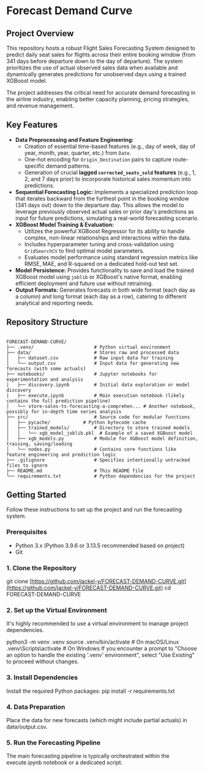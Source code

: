 # Forecast Demand Curve

## Project Overview

This repository hosts a robust Flight Sales Forecasting System designed to predict daily seat sales for flights across their entire booking window (from 341 days before departure down to the day of departure). The system prioritizes the use of actual observed sales data when available and dynamically generates predictions for unobserved days using a trained XGBoost model.

The project addresses the critical need for accurate demand forecasting in the airline industry, enabling better capacity planning, pricing strategies, and revenue management.

## Key Features

* **Data Preprocessing and Feature Engineering:**
    * Creation of essential time-based features (e.g., day of week, day of year, month, year, quarter, etc.) from `Date`.
    * One-hot encoding for `Origin_Destination` pairs to capture route-specific demand patterns.
    * Generation of crucial **lagged `corrected_seats_sold` features** (e.g., 1, 2, and 7 days prior) to incorporate historical sales momentum into predictions.
* **Sequential Forecasting Logic:** Implements a specialized prediction loop that iterates backward from the furthest point in the booking window (341 days out) down to the departure day. This allows the model to leverage previously observed actual sales or prior day's predictions as input for future predictions, simulating a real-world forecasting scenario.
* **XGBoost Model Training & Evaluation:**
    * Utilizes the powerful XGBoost Regressor for its ability to handle complex, non-linear relationships and interactions within the data.
    * Includes hyperparameter tuning and cross-validation using `GridSearchCV` to find optimal model parameters.
    * Evaluates model performance using standard regression metrics like RMSE, MAE, and R-squared on a dedicated hold-out test set.
* **Model Persistence:** Provides functionality to save and load the trained XGBoost model using `joblib` or XGBoost's native format, enabling efficient deployment and future use without retraining.
* **Output Formats:** Generates forecasts in both wide format (each day as a column) and long format (each day as a row), catering to different analytical and reporting needs.

## Repository Structure

```

FORECAST-DEMAND-CURVE/
├── .venv/                      # Python virtual environment
├── data/                       # Stores raw and processed data
│   ├── dataset.csv             # Raw input data for training
│   └── output.csv              # Input data for generating new forecasts (with some actuals)
├── notebooks/                  # Jupyter notebooks for experimentation and analysis
│   ├── discovery.ipynb         # Initial data exploration or model discovery
│   ├── execute.ipynb           # Main execution notebook (likely contains the full prediction pipeline)
│   └── store-sales-ts-forecasting-a-comprehen... # Another notebook, possibly for in-depth time series analysis
├── src/                        # Source code for modular functions
│   ├── pycache/            # Python bytecode cache
│   ├── trained_models/         # Directory to store trained models
│   │   └── xgb_model_joblib.pkl  # Example of a saved XGBoost model
│   ├── xgb_models.py           # Module for XGBoost model definition, training, saving/loading
│   └── nodes.py                # Contains core functions like feature_engineering and prediction logic
├── .gitignore                  # Specifies intentionally untracked files to ignore
├── README.md                   # This README file
└── requirements.txt            # Python dependencies for the project

```

## Getting Started

Follow these instructions to set up the project and run the forecasting system.

### Prerequisites

* Python 3.x (Python 3.9.6 or 3.13.5 recommended based on project)
* Git

### 1. Clone the Repository


git clone [https://github.com/jackel-y/FORECAST-DEMAND-CURVE.git](https://github.com/jackel-y/FORECAST-DEMAND-CURVE.git)
cd FORECAST-DEMAND-CURVE

### 2. Set up the Virtual Environment
It's highly recommended to use a virtual environment to manage project dependencies.


python3 -m venv .venv
source .venv/bin/activate  # On macOS/Linux
.venv\Scripts\activate    # On Windows
If you encounter a prompt to "Choose an option to handle the existing '.venv' environment", select "Use Existing" to proceed without changes.

### 3. Install Dependencies
Install the required Python packages:
pip install -r requirements.txt

### 4. Data Preparation
Place the data for new forecasts (which might include partial actuals) in data/output.csv. 

### 5. Run the Forecasting Pipeline
The main forecasting pipeline is typically orchestrated within the execute.ipynb notebook or a dedicated script.

